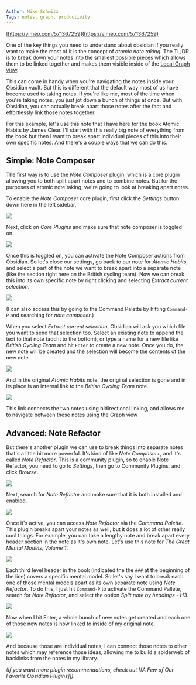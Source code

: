```yaml
---
Author: Mike Schmitz
Tags: notes, graph, productivity
---
```


[https://vimeo.com/571367259](https://vimeo.com/571367259)

One of the key things you need to understand about obsidian if you really want to make the most of it is the concept of *atomic note taking.* The TL;DR is to break down your notes into the smallest possible pieces which allows them to be linked together and makes them visible inside of the [Local Graph view](https://thesweetsetup.com/the-power-of-obsidians-local-graph/).

This can come in handy when you're navigating the notes inside your Obsidian vault. But this is different that the default way most of us have become used to taking notes. If you're like me, most of the time when you're taking notes, you just jot down a bunch of things at once. But with Obsidian, you can actually break apart those notes after the fact and effortlessly link those notes together.

For this example, let's use this note that I have here for the book Atomic Habits by James Clear. I'll start with this really big note of everything from the book but then I want to break apart individual pieces of this into their own specific notes. And there's a couple ways that we can do this. 

## Simple: Note Composer

The first way is to use the *Note Composer* plugin, which is a core plugin allowing you to both split apart notes and to combine notes. But for the purposes of atomic note taking, we're going to look at breaking apart notes. 

To enable the *Note Composer* core plugin, first click the *Settings* button down here in the left sidebar,

![](https://thesweetsetup.com/wp-content/uploads/2021/07/splitnotes1.jpg)

Next, click on *Core Plugins* and make sure that note composer is toggled on. 

![](https://thesweetsetup.com/wp-content/uploads/2021/07/splitnotes2.jpg)

Once this is toggled on, you can activate the Note Composer actions from Obsidian. So let's close our settings, go back to our note for *Atomic Habits*, and select a part of the note we want to break apart into a separate note (like the section right here on the British cycling team). Now we can break this into its own specific note by right clicking and selecting *Extract current selection*. 

![](https://thesweetsetup.com/wp-content/uploads/2021/07/splitnotes3.jpg)

(I can also access this by going to the Command Palette by hitting `Command-P` and searching for *note composer*.)

When you select *Extract current selection*, Obsidian will ask you which file you want to send that selection too. Select an existing note to append the text to that note (add it to the bottom), or type a name for a new file like *British Cycling Team* and hit `Enter` to create a new note. Once you do, the new note will be created and the selection will become the contents of the new note.

![](https://thesweetsetup.com/wp-content/uploads/2021/07/splitnotes4.jpg)

And in the original *Atomic Habits* note, the original selection is gone  and in its place is an internal link to the *British Cycling Team* note. 

![](https://thesweetsetup.com/wp-content/uploads/2021/07/splitnotes5.jpg)

This link connects the two notes using bidirectional linking, and allows me to navigate between these notes using the Graph view

## Advanced: Note Refactor

But there's another plugin we can use to break things into separate notes that's a little bit more powerful. It's kind of like *Note Composer+*, and it's called *Note Refactor*. This is a community plugin, so to enable Note Refactor, you need to go to *Settings*, then go to Community Plugins, and click *Browse*. 

![](https://thesweetsetup.com/wp-content/uploads/2021/07/splitnotes6.jpg)

Next, search for *Note Refactor* and make sure that it is both installed and enabled.

![](https://thesweetsetup.com/wp-content/uploads/2021/07/splitnotes7.jpg)

Once it's active, you can access *Note Refactor* via the *Command Palette*. This plugin breaks apart your notes as well, but it does a lot of other really cool things. For example, you can take a lengthy note and break apart every header section in the note as it's own note. Let's use this note for *The Great Mental Models, Volume 1*.

![](https://thesweetsetup.com/wp-content/uploads/2021/07/splitnotes8.jpg)

Each third level header in the book (indicated the the `###` at the beginning of the line) covers a specific mental model. So let's say I want to break each one of those mental models apart as its own separate note using *Note Refactor*. To do this, I just hit `Command-P` to activate the Command Pallete, search for *Note Refactor*, and select the option  *Split note by headings - H3*.

![](https://thesweetsetup.com/wp-content/uploads/2021/07/splitnotes9.jpg)

Now when I hit Enter, a whole bunch of new notes get created and each one of those new notes is now linked to inside of my original note. 

![](https://thesweetsetup.com/wp-content/uploads/2021/07/splitnotes10.jpg)

And because those are individual notes, I can connect those notes to other notes which may reference those ideas, allowing me to build a spiderweb of backlinks from the notes in my library.

*(If you want more plugin recommendations, check out [[A Few of Our Favorite Obsidian Plugins]]).*